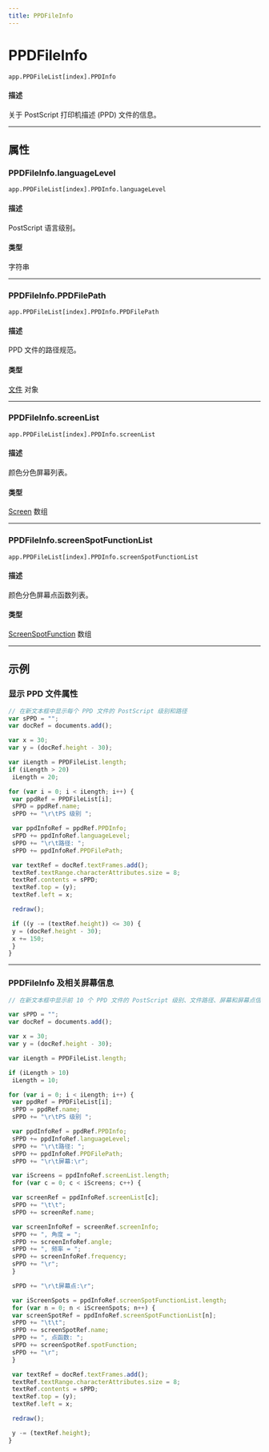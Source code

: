 ```yaml
---
title: PPDFileInfo
---
```

# PPDFileInfo

`app.PPDFileList[index].PPDInfo`

#### 描述

关于 PostScript 打印机描述 (PPD) 文件的信息。

---

## 属性

### PPDFileInfo.languageLevel

`app.PPDFileList[index].PPDInfo.languageLevel`

#### 描述

PostScript 语言级别。

#### 类型

字符串

---

### PPDFileInfo.PPDFilePath

`app.PPDFileList[index].PPDInfo.PPDFilePath`

#### 描述

PPD 文件的路径规范。

#### 类型

[文件](https://extendscript.docsforadobe.dev/file-system-access/file-object/) 对象

---

### PPDFileInfo.screenList

`app.PPDFileList[index].PPDInfo.screenList`

#### 描述

颜色分色屏幕列表。

#### 类型

[Screen](.././Screen) 数组

---

### PPDFileInfo.screenSpotFunctionList

`app.PPDFileList[index].PPDInfo.screenSpotFunctionList`

#### 描述

颜色分色屏幕点函数列表。

#### 类型

[ScreenSpotFunction](.././ScreenSpotFunction) 数组

---

## 示例

### 显示 PPD 文件属性

```javascript
// 在新文本框中显示每个 PPD 文件的 PostScript 级别和路径
var sPPD = "";
var docRef = documents.add();

var x = 30;
var y = (docRef.height - 30);

var iLength = PPDFileList.length;
if (iLength > 20)
 iLength = 20;

for (var i = 0; i < iLength; i++) {
 var ppdRef = PPDFileList[i];
 sPPD = ppdRef.name;
 sPPD += "\r\tPS 级别 ";

 var ppdInfoRef = ppdRef.PPDInfo;
 sPPD += ppdInfoRef.languageLevel;
 sPPD += "\r\t路径: ";
 sPPD += ppdInfoRef.PPDFilePath;

 var textRef = docRef.textFrames.add();
 textRef.textRange.characterAttributes.size = 8;
 textRef.contents = sPPD;
 textRef.top = (y);
 textRef.left = x;

 redraw();

 if ((y -= (textRef.height)) <= 30) {
 y = (docRef.height - 30);
 x += 150;
 }
}
```

---

### PPDFileInfo 及相关屏幕信息

```javascript
// 在新文本框中显示前 10 个 PPD 文件的 PostScript 级别、文件路径、屏幕和屏幕点信息

var sPPD = "";
var docRef = documents.add();

var x = 30;
var y = (docRef.height - 30);

var iLength = PPDFileList.length;

if (iLength > 10)
 iLength = 10;

for (var i = 0; i < iLength; i++) {
 var ppdRef = PPDFileList[i];
 sPPD = ppdRef.name;
 sPPD += "\r\tPS 级别 ";

 var ppdInfoRef = ppdRef.PPDInfo;
 sPPD += ppdInfoRef.languageLevel;
 sPPD += "\r\t路径: ";
 sPPD += ppdInfoRef.PPDFilePath;
 sPPD += "\r\t屏幕:\r";

 var iScreens = ppdInfoRef.screenList.length;
 for (var c = 0; c < iScreens; c++) {

 var screenRef = ppdInfoRef.screenList[c];
 sPPD += "\t\t";
 sPPD += screenRef.name;

 var screenInfoRef = screenRef.screenInfo;
 sPPD += ", 角度 = ";
 sPPD += screenInfoRef.angle;
 sPPD += ", 频率 = ";
 sPPD += screenInfoRef.frequency;
 sPPD += "\r";
 }

 sPPD += "\r\t屏幕点:\r";

 var iScreenSpots = ppdInfoRef.screenSpotFunctionList.length;
 for (var n = 0; n < iScreenSpots; n++) {
 var screenSpotRef = ppdInfoRef.screenSpotFunctionList[n];
 sPPD += "\t\t";
 sPPD += screenSpotRef.name;
 sPPD += ", 点函数: ";
 sPPD += screenSpotRef.spotFunction;
 sPPD += "\r";
 }

 var textRef = docRef.textFrames.add();
 textRef.textRange.characterAttributes.size = 8;
 textRef.contents = sPPD;
 textRef.top = (y);
 textRef.left = x;

 redraw();

 y -= (textRef.height);
}
```
